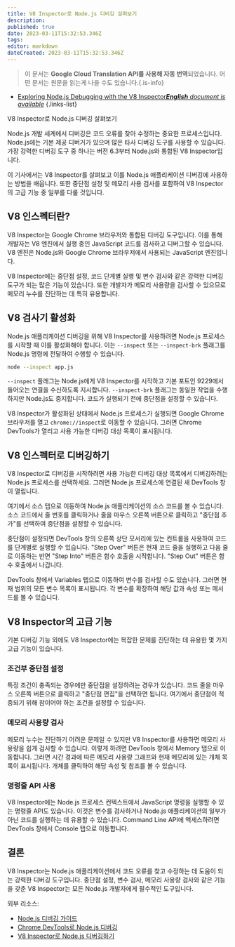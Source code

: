 ```yaml
---
title: V8 Inspector로 Node.js 디버깅 살펴보기
description: 
published: true
date: 2023-03-11T15:32:53.346Z
tags: 
editor: markdown
dateCreated: 2023-03-11T15:32:53.346Z
---
```


> 이 문서는 **Google Cloud Translation API를 사용해 자동 번역**되었습니다.
어떤 문서는 원문을 읽는게 나을 수도 있습니다.{.is-info}



- [Exploring Node.js Debugging with the V8 Inspector***English** document is available*](/en/Knowledge-base/Nodejs/exploring-node-js-debugging-with-the-v8-inspector)
{.links-list}

V8 Inspector로 Node.js 디버깅 살펴보기

Node.js 개발 세계에서 디버깅은 코드 오류를 찾아 수정하는 중요한 프로세스입니다. Node.js에는 기본 제공 디버거가 있으며 많은 타사 디버깅 도구를 사용할 수 있습니다. 가장 강력한 디버깅 도구 중 하나는 버전 6.3부터 Node.js와 통합된 V8 Inspector입니다.

이 기사에서는 V8 Inspector를 살펴보고 이를 Node.js 애플리케이션 디버깅에 사용하는 방법을 배웁니다. 또한 중단점 설정 및 메모리 사용 검사를 포함하여 V8 Inspector의 고급 기능 중 일부를 다룰 것입니다.

## V8 인스펙터란?

V8 Inspector는 Google Chrome 브라우저와 통합된 디버깅 도구입니다. 이를 통해 개발자는 V8 엔진에서 실행 중인 JavaScript 코드를 검사하고 디버그할 수 있습니다. V8 엔진은 Node.js와 Google Chrome 브라우저에서 사용되는 JavaScript 엔진입니다.

V8 Inspector에는 중단점 설정, 코드 단계별 실행 및 변수 검사와 같은 강력한 디버깅 도구가 되는 많은 기능이 있습니다. 또한 개발자가 메모리 사용량을 검사할 수 있으므로 메모리 누수를 진단하는 데 특히 유용합니다.

## V8 검사기 활성화

Node.js 애플리케이션 디버깅을 위해 V8 Inspector를 사용하려면 Node.js 프로세스를 시작할 때 이를 활성화해야 합니다. 이는 `--inspect` 또는 `--inspect-brk` 플래그를 Node.js 명령에 전달하여 수행할 수 있습니다.

```bash
node --inspect app.js
```

`--inspect` 플래그는 Node.js에게 V8 Inspector를 시작하고 기본 포트인 9229에서 들어오는 연결을 수신하도록 지시합니다. `--inspect-brk` 플래그는 동일한 작업을 수행하지만 Node.js도 중지합니다. 코드가 실행되기 전에 중단점을 설정할 수 있습니다.

V8 Inspector가 활성화된 상태에서 Node.js 프로세스가 실행되면 Google Chrome 브라우저를 열고 `chrome://inspect`로 이동할 수 있습니다. 그러면 Chrome DevTools가 열리고 사용 가능한 디버깅 대상 목록이 표시됩니다.

## V8 인스펙터로 디버깅하기

V8 Inspector로 디버깅을 시작하려면 사용 가능한 디버깅 대상 목록에서 디버깅하려는 Node.js 프로세스를 선택하세요. 그러면 Node.js 프로세스에 연결된 새 DevTools 창이 열립니다.

여기에서 소스 탭으로 이동하여 Node.js 애플리케이션의 소스 코드를 볼 수 있습니다. 소스 코드에서 줄 번호를 클릭하거나 줄을 마우스 오른쪽 버튼으로 클릭하고 "중단점 추가"를 선택하여 중단점을 설정할 수 있습니다.

중단점이 설정되면 DevTools 창의 오른쪽 상단 모서리에 있는 컨트롤을 사용하여 코드를 단계별로 실행할 수 있습니다. "Step Over" 버튼은 현재 코드 줄을 실행하고 다음 줄로 이동하는 반면 "Step Into" 버튼은 함수 호출을 시작합니다. "Step Out" 버튼은 함수 호출에서 나갑니다.

DevTools 창에서 Variables 탭으로 이동하여 변수를 검사할 수도 있습니다. 그러면 현재 범위의 모든 변수 목록이 표시됩니다. 각 변수를 확장하여 해당 값과 속성 또는 메서드를 볼 수 있습니다.

## V8 Inspector의 고급 기능

기본 디버깅 기능 외에도 V8 Inspector에는 복잡한 문제를 진단하는 데 유용한 몇 가지 고급 기능이 있습니다.

### 조건부 중단점 설정

특정 조건이 충족되는 경우에만 중단점을 설정하려는 경우가 있습니다. 코드 줄을 마우스 오른쪽 버튼으로 클릭하고 "중단점 편집"을 선택하면 됩니다. 여기에서 중단점이 적중되기 위해 참이어야 하는 조건을 설정할 수 있습니다.

### 메모리 사용량 검사

메모리 누수는 진단하기 어려운 문제일 수 있지만 V8 Inspector를 사용하면 메모리 사용량을 쉽게 검사할 수 있습니다. 이렇게 하려면 DevTools 창에서 Memory 탭으로 이동합니다. 그러면 시간 경과에 따른 메모리 사용량 그래프와 현재 메모리에 있는 개체 목록이 표시됩니다. 개체를 클릭하여 해당 속성 및 참조를 볼 수 있습니다.

### 명령줄 API 사용

V8 Inspector에는 Node.js 프로세스 컨텍스트에서 JavaScript 명령을 실행할 수 있는 명령줄 API도 있습니다. 이것은 변수를 검사하거나 Node.js 애플리케이션의 일부가 아닌 코드를 실행하는 데 유용할 수 있습니다. Command Line API에 액세스하려면 DevTools 창에서 Console 탭으로 이동합니다.

## 결론

V8 Inspector는 Node.js 애플리케이션에서 코드 오류를 찾고 수정하는 데 도움이 되는 강력한 디버깅 도구입니다. 중단점 설정, 변수 검사, 메모리 사용량 검사와 같은 기능을 갖춘 V8 Inspector는 모든 Node.js 개발자에게 필수적인 도구입니다.

외부 리소스:

- [Node.js 디버깅 가이드](https://nodejs.org/en/docs/guides/debugging-getting-started/)
- [Chrome DevTools로 Node.js 디버깅](https://blog.logrocket.com/debugging-node-js-with-chrome-devtools-7c4a1b5f81d1/)
- [V8 Inspector로 Node.js 디버깅하기](https://www.twilio.com/blog/debugging-node-js-v8-inspector)